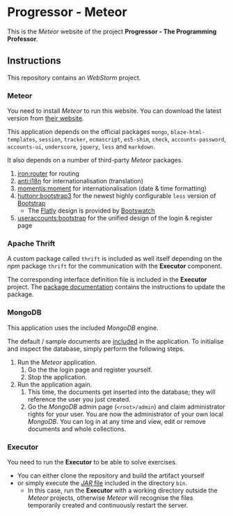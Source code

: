 # Progressor - Meteor

This is the *Meteor* website of the project **Progressor - The Programming Professor**.

## Instructions

This repository contains an *WebStorm* project.

### Meteor

You need to install *Meteor* to run this website.
You can download the latest version from [their website](https://www.meteor.com/install).

This application depends on the official packages
`mongo`, `blaze-html-templates`, `session`, `tracker`, `ecmascript`, `es5-shim`,
`check`, `accounts-password`, `accounts-ui`, `underscore`, `jquery`, `less` and `markdown`.

It also depends on a number of third-party *Meteor* packages.

1. [iron:router](https://atmospherejs.com/iron/router)
   for routing
2. [anti:i18n](https://atmospherejs.com/anti/i18n)
   for internationalisation (translation)
3. [momentjs:moment](https://atmospherejs.com/momentjs/moment)
   for internationalisation (date & time formatting)
4. [huttonr:bootstrap3](https://atmospherejs.com/huttonr/bootstrap3)
   for the newest highly configurable `less` version of [Bootstrap](http://getbootstrap.com/)
   * The [Flatly](http://bootswatch.com/flatly/) design is provided by
     [Bootswatch](http://bootswatch.com/)
5. [useraccounts:bootstrap](https://atmospherejs.com/useraccounts/bootstrap)
   for the unified design of the login & register page

### Apache Thrift

A custom package called `thrift` is included as well itself depending on the *npm* package `thrift`
for the communication with the **Executor** component.

The corresponding interface definition file is included in the **Executor** project.
The [package documentation](packages/thrift/README.md) contains the instructions to update the package.

### MongoDB

This application uses the included *MongoDB* engine.

The default / sample documents are [included](server/startup.js) in the application.
To initialise and inspect the database, simply perform the following steps.

1. Run the *Meteor* application.
   1. Go the the login page and register yourself.
   2. Stop the application.
2. Run the application again.
   1. This time, the documents get inserted into the database;
      they will reference the user you just created.
   2. Go the *MongoDB* admin page (`<root>/admin`) and claim administrator rights for your user.
      You are now the administrator of your own local *MongoDB*.
      You can log in at any time and view, edit or remove documents and whole collections.

### Executor

You need to run the **Executor** to be able to solve exercises.

* You can either clone the repository and build the artifact yourself
* or simply execute the [*JAR* file](bin/ProgressorExecutor.jar) included in the directory `bin`.
  * In this case, run the **Executor** with a working directory outside the *Meteor* projects,
    otherwise *Meteor* will recognise the files temporarily created and continuously restart the server.
